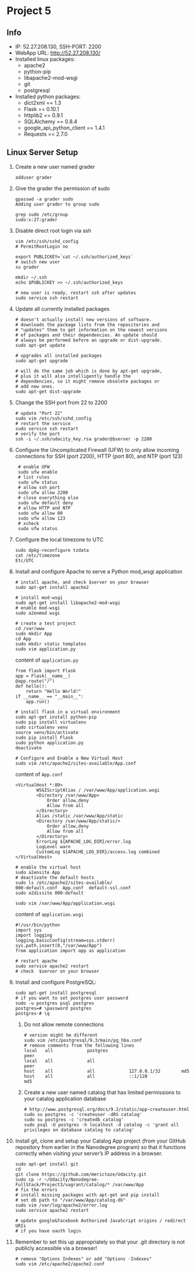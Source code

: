 # Project 5

## Info
* IP: 52.27.208.130, SSH-PORT: 2200
* WebApp URL: http://52.27.208.130/
* Installed linux packages:
  * apache2
  * python-pip
  * libapache2-mod-wsgi
  * git
  * postgresql
* Installed python packages:
  * dict2xml == 1.3
  * Flask == 0.10.1
  * httplib2 == 0.9.1
  * SQLAlchemy == 0.8.4
  * google_api_python_client == 1.4.1
  * Requests == 2.7.0

## Linux Server Setup
1. Create a new user named grader
    ```
    adduser grader
    ```
1. Give the grader the permission of sudo
    ```
    gpasswd -a grader sudo
    Adding user grader to group sudo
    
    grep sudo /etc/group
    sudo:x:27:grader
    ```
1. Disable direct root login via ssh
    ```
    vim /etc/ssh/sshd_config
    # PermitRootLogin no

    export PUBLICKEY=`cat ~/.ssh/authorized_keys`
    # switch new user
    su grader

    mkdir ~/.ssh
    echo $PUBLICKEY >> ~/.ssh/authorized_keys

    # new user is ready, restart ssh after updates
    sudo service ssh restart
    ```
1. Update all currently installed packages
    ```
    # doesn't actually install new versions of software.
    # downloads the package lists from the repositories and 
    # "updates" them to get information on the newest versions
    # of packages and their dependencies. An update should 
    # always be performed before an upgrade or dist-upgrade.
    sudo apt-get update

    # upgrades all installed packages
    sudo apt-get upgrade

    # will do the same job which is done by apt-get upgrade,
    # plus it will also intelligently handle the 
    # dependencies, so it might remove obsolete packages or
    # add new ones.
    sudo apt-get dist-upgrade
    ```
1. Change the SSH port from 22 to 2200
    ```
    # update "Port 22"
    sudo vim /etc/ssh/sshd_config
    # restart the service
    sudo service ssh restart
    # verify the port
    ssh -i ~/.ssh/udacity_key.rsa grader@$server -p 2200
    ```

1. Configure the Uncomplicated Firewall (UFW) to only allow incoming connections for SSH (port 2200), HTTP (port 80), and NTP (port 123)
    ```
     # enable UFW
     sudo ufw enable
     # list rules
     sudo ufw status
     # allow ssh port
     sudo ufw allow 2200
     # close everything else
     sudo ufw default deny
     # allow HTTP and NTP
     sudo ufw allow 80
     sudo ufw allow 123
     # xcheck
     sudo ufw status
    ```
1. Configure the local timezone to UTC
    ```
    sudo dpkg-reconfigure tzdata
    cat /etc/timezone
    Etc/UTC
    ```
1. Install and configure Apache to serve a Python mod_wsgi application
    ```
    # install apache, and check $server on your browser
    sudo apt-get install apache2
    
    # install mod-wsgi
    sudo apt-get install libapache2-mod-wsgi
    # enable mod-wsgi
    sudo a2enmod wsgi

    # create a test project
    cd /var/www
    sudo mkdir App
    cd App
    sudo mkdir static templates
    sudo vim application.py
    ```
    content of ```application.py```
    ```
    from flask import Flask
    app = Flask(__name__)
    @app.route("/")
    def hello():
        return "Hello World!"
    if __name__ == "__main__":
        app.run()
    ```

    ```
    # install flask in a virtual environment
    sudo apt-get install python-pip
    sudo pip install virtualenv
    sudo virtualenv venv
    source venv/bin/activate
    sudo pip install Flask
    sudo python application.py
    deactivate

    # Configure and Enable a New Virtual Host
    sudo vim /etc/apache2/sites-available/App.conf
    ```
    
    content of ```App.conf```
    ```
    <VirtualHost *:80>
            WSGIScriptAlias / /var/www/App/application.wsgi
            <Directory /var/www/App>
                Order allow,deny
                Allow from all
            </Directory>
            Alias /static /var/www/App/static
            <Directory /var/www/App/static/>
                Order allow,deny
                Allow from all
            </Directory>
            ErrorLog ${APACHE_LOG_DIR}/error.log
            LogLevel warn
            CustomLog ${APACHE_LOG_DIR}/access.log combined
    </VirtualHost>
    ```

    ```
    # enable the virtual host
    sudo a2ensite App
    # deactivate the default hosts
    sudo ls /etc/apache2/sites-available/
    000-default.conf  App.conf  default-ssl.conf
    sudo a2dissite 000-default

    sudo vim /var/www/App/application.wsgi
    ```
    
    content of ```application.wsgi```
    ```
    #!/usr/bin/python
    import sys
    import logging
    logging.basicConfig(stream=sys.stderr)
    sys.path.insert(0,"/var/www/App")
    from application import app as application
    ````

    ```
    # restart apache
    sudo service apache2 restart
    # check  $server on your browser
    ```
1. Install and configure PostgreSQL:
    ```
    sudo apt-get install postgresql
    # if you want to set postgres user password
    sudo -u postgres psql postgres
    postgres=# \password postgres
    postgres-# \q
    ```
    1. Do not allow remote connections
        ```
        # version might be different
        sudo vim /etc/postgresql/9.3/main/pg_hba.conf
        # remove comments from the following lines
        local   all             postgres                                peer
        local   all             all                                          peer
        host    all             all             127.0.0.1/32        md5
        host    all             all             ::1/128                 md5
        ```
    1. Create a new user named catalog that has limited permissions to your catalog application database
        ```
        # http://www.postgresql.org/docs/9.2/static/app-createuser.html
        sudo su postgres -c 'createuser -dRS catalog'
        sudo su postgres -c 'createdb catalog'
        sudo psql -U postgres -h localhost -d catalog -c 'grant all privileges on database catalog to catalog'
        ```
1. Install git, clone and setup your Catalog App project (from your GitHub repository from earlier in the Nanodegree program) so that it functions correctly when visiting your server’s IP address in a browser. 
    ```
    sudo apt-get install git
    cd
    git clone https://github.com/merictaze/Udacity.git
    sudo cp -r ~/Udacity/Nanodegree-FullStack/Project3/vagrant/catalog/* /var/www/App
    # fix the errors
    # install missing packages with apt-get and pip install
    # set db path to "/var/www/App/catalog.db"
    sudo vim /var/log/apache2/error.log
    sudo service apache2 restart
    
    # update google&facebook Authorized JavaScript origins / redirect URIs
    # if you have oauth login
    ```
1. Remember to set this up appropriately so that your .git directory is not publicly accessible via a browser!
    ```
    # remove "Options Indexes" or add "Options -Indexes"
    sudo vim /etc/apache2/apache2.conf 
    ```
